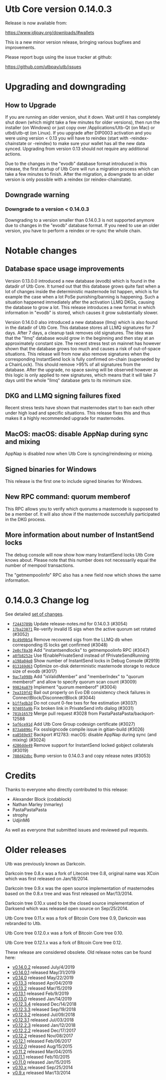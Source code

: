 Utb Core version 0.14.0.3
==========================

Release is now available from:

  <https://www.jdjpay.org/downloads/#wallets>

This is a new minor version release, bringing various bugfixes and improvements.

Please report bugs using the issue tracker at github:

  <https://github.com/utbpay/utb/issues>


Upgrading and downgrading
=========================

How to Upgrade
--------------

If you are running an older version, shut it down. Wait until it has completely
shut down (which might take a few minutes for older versions), then run the
installer (on Windows) or just copy over /Applications/Utb-Qt (on Mac) or
utbd/utb-qt (on Linux). If you upgrade after DIP0003 activation and you were
using version < 0.13 you will have to reindex (start with -reindex-chainstate
or -reindex) to make sure your wallet has all the new data synced. Upgrading from
version 0.13 should not require any additional actions.

Due to the changes in the "evodb" database format introduced in this release, the
first startup of Utb Core will run a migration process which can take a few minutes
to finish. After the migration, a downgrade to an older version is only possible with
a reindex (or reindex-chainstate).

Downgrade warning
-----------------

### Downgrade to a version < 0.14.0.3

Downgrading to a version smaller than 0.14.0.3 is not supported anymore due to changes
in the "evodb" database format. If you need to use an older version, you have to perform
a reindex or re-sync the whole chain.

Notable changes
===============

Database space usage improvements
--------------------------------
Version 0.13.0.0 introduced a new database (evodb) which is found in the datadir of Utb Core. It turned
out that this database grows quite fast when a lot of changes inside the deterministic masternode list happen,
which is for example the case when a lot PoSe punishing/banning is happening. Such a situation happened
immediately after the activation LLMQ DKGs, causing the database to grow a lot. This release introduces
a new format in which information in "evodb" is stored, which causes it grow substantially slower.  

Version 0.14.0.0 also introduced a new database (llmq) which is also found in the datadir of Utb Core.
This database stores all LLMQ signatures for 7 days. After 7 days, a cleanup task removes old signatures.
The idea was that the "llmq" database would grow in the beginning and then stay at an approximately constant
size. The recent stress test on mainnet has however shown that the database grows too much and causes a risk
of out-of-space situations. This release will from now also remove signatures when the corresponding InstantSend
lock is fully confirmed on-chain (superseded by a ChainLock). This should remove >95% of all signatures from
the database. After the upgrade, no space saving will be observed however as this logic is only applied to new
signatures, which means that it will take 7 days until the whole "llmq" database gets to its minimum size.

DKG and LLMQ signing failures fixed
-----------------------------------
Recent stress tests have shown that masternodes start to ban each other under high load and specific situations.
This release fixes this and thus makes it a highly recommended upgrade for masternodes.

MacOS: macOS: disable AppNap during sync and mixing
---------------------------------------------------
AppNap is disabled now when Utb Core is syncing/reindexing or mixing.

Signed binaries for Windows
---------------------------
This release is the first one to include signed binaries for Windows.

New RPC command: quorum memberof <proTxHash>
--------------------------------------------
This RPC allows you to verify which quorums a masternode is supposed to be a member of. It will also show
if the masternode succesfully participated in the DKG process.

More information about number of InstantSend locks
--------------------------------------------------
The debug console will now show how many InstantSend locks Utb Core knows about. Please note that this number
does not necessarily equal the number of mempool transactions.

The "getmempoolinfo" RPC also has a new field now which shows the same information.

0.14.0.3 Change log
===================

See detailed [set of changes](https://github.com/utbpay/utb/compare/v0.14.0.2...utbpay:v0.14.0.3).

- [`f2443709b`](https://github.com/utbpay/utb/commit/f2443709b) Update release-notes.md for 0.14.0.3 (#3054)
- [`17ba23871`](https://github.com/utbpay/utb/commit/17ba23871) Re-verify invalid IS sigs when the active quorum set rotated (#3052)
- [`8c49d9b54`](https://github.com/utbpay/utb/commit/8c49d9b54) Remove recovered sigs from the LLMQ db when corresponding IS locks get confirmed (#3048)
- [`2e0cf8a30`](https://github.com/utbpay/utb/commit/2e0cf8a30) Add "instantsendlocks" to getmempoolinfo RPC (#3047)
- [`a8fb8252e`](https://github.com/utbpay/utb/commit/a8fb8252e) Use fEnablePrivateSend instead of fPrivateSendRunning
- [`a198a04e0`](https://github.com/utbpay/utb/commit/a198a04e0) Show number of InstantSend locks in Debug Console (#2919)
- [`013169d63`](https://github.com/utbpay/utb/commit/013169d63) Optimize on-disk deterministic masternode storage to reduce size of evodb (#3017)
- [`9ac7a998b`](https://github.com/utbpay/utb/commit/9ac7a998b) Add "isValidMember" and "memberIndex" to "quorum memberof" and allow to specify quorum scan count (#3009)
- [`99824a879`](https://github.com/utbpay/utb/commit/99824a879) Implement "quorum memberof" (#3004)
- [`7ea319fd2`](https://github.com/utbpay/utb/commit/7ea319fd2) Bail out properly on Evo DB consistency check failures in ConnectBlock/DisconnectBlock (#3044)
- [`b1ffedb2d`](https://github.com/utbpay/utb/commit/b1ffedb2d) Do not count 0-fee txes for fee estimation (#3037)
- [`974055a9b`](https://github.com/utbpay/utb/commit/974055a9b) Fix broken link in PrivateSend info dialog (#3031)
- [`781b16579`](https://github.com/utbpay/utb/commit/781b16579) Merge pull request #3028 from PastaPastaPasta/backport-12588
- [`5af6ce91d`](https://github.com/utbpay/utb/commit/5af6ce91d) Add Utb Core Group codesign certificate (#3027)
- [`873ab896c`](https://github.com/utbpay/utb/commit/873ab896c) Fix osslsigncode compile issue in gitian-build (#3026)
- [`ea8569e97`](https://github.com/utbpay/utb/commit/ea8569e97) Backport #12783: macOS: disable AppNap during sync (and mixing) (#3024)
- [`4286dde49`](https://github.com/utbpay/utb/commit/4286dde49) Remove support for InstantSend locked gobject collaterals (#3019)
- [`788d42dbc`](https://github.com/utbpay/utb/commit/788d42dbc) Bump version to 0.14.0.3 and copy release notes (#3053)

Credits
=======

Thanks to everyone who directly contributed to this release:

- Alexander Block (codablock)
- Nathan Marley (nmarley)
- PastaPastaPasta
- strophy
- UdjinM6

As well as everyone that submitted issues and reviewed pull requests.

Older releases
==============

Utb was previously known as Darkcoin.

Darkcoin tree 0.8.x was a fork of Litecoin tree 0.8, original name was XCoin
which was first released on Jan/18/2014.

Darkcoin tree 0.9.x was the open source implementation of masternodes based on
the 0.8.x tree and was first released on Mar/13/2014.

Darkcoin tree 0.10.x used to be the closed source implementation of Darksend
which was released open source on Sep/25/2014.

Utb Core tree 0.11.x was a fork of Bitcoin Core tree 0.9,
Darkcoin was rebranded to Utb.

Utb Core tree 0.12.0.x was a fork of Bitcoin Core tree 0.10.

Utb Core tree 0.12.1.x was a fork of Bitcoin Core tree 0.12.

These release are considered obsolete. Old release notes can be found here:

- [v0.14.0.2](https://github.com/utbpay/utb/blob/master/doc/release-notes/utb/release-notes-0.14.0.2.md) released July/4/2019
- [v0.14.0.1](https://github.com/utbpay/utb/blob/master/doc/release-notes/utb/release-notes-0.14.0.1.md) released May/31/2019
- [v0.14.0](https://github.com/utbpay/utb/blob/master/doc/release-notes/utb/release-notes-0.14.0.md) released May/22/2019
- [v0.13.3](https://github.com/utbpay/utb/blob/master/doc/release-notes/utb/release-notes-0.13.3.md) released Apr/04/2019
- [v0.13.2](https://github.com/utbpay/utb/blob/master/doc/release-notes/utb/release-notes-0.13.2.md) released Mar/15/2019
- [v0.13.1](https://github.com/utbpay/utb/blob/master/doc/release-notes/utb/release-notes-0.13.1.md) released Feb/9/2019
- [v0.13.0](https://github.com/utbpay/utb/blob/master/doc/release-notes/utb/release-notes-0.13.0.md) released Jan/14/2019
- [v0.12.3.4](https://github.com/utbpay/utb/blob/master/doc/release-notes/utb/release-notes-0.12.3.4.md) released Dec/14/2018
- [v0.12.3.3](https://github.com/utbpay/utb/blob/master/doc/release-notes/utb/release-notes-0.12.3.3.md) released Sep/19/2018
- [v0.12.3.2](https://github.com/utbpay/utb/blob/master/doc/release-notes/utb/release-notes-0.12.3.2.md) released Jul/09/2018
- [v0.12.3.1](https://github.com/utbpay/utb/blob/master/doc/release-notes/utb/release-notes-0.12.3.1.md) released Jul/03/2018
- [v0.12.2.3](https://github.com/utbpay/utb/blob/master/doc/release-notes/utb/release-notes-0.12.2.3.md) released Jan/12/2018
- [v0.12.2.2](https://github.com/utbpay/utb/blob/master/doc/release-notes/utb/release-notes-0.12.2.2.md) released Dec/17/2017
- [v0.12.2](https://github.com/utbpay/utb/blob/master/doc/release-notes/utb/release-notes-0.12.2.md) released Nov/08/2017
- [v0.12.1](https://github.com/utbpay/utb/blob/master/doc/release-notes/utb/release-notes-0.12.1.md) released Feb/06/2017
- [v0.12.0](https://github.com/utbpay/utb/blob/master/doc/release-notes/utb/release-notes-0.12.0.md) released Aug/15/2015
- [v0.11.2](https://github.com/utbpay/utb/blob/master/doc/release-notes/utb/release-notes-0.11.2.md) released Mar/04/2015
- [v0.11.1](https://github.com/utbpay/utb/blob/master/doc/release-notes/utb/release-notes-0.11.1.md) released Feb/10/2015
- [v0.11.0](https://github.com/utbpay/utb/blob/master/doc/release-notes/utb/release-notes-0.11.0.md) released Jan/15/2015
- [v0.10.x](https://github.com/utbpay/utb/blob/master/doc/release-notes/utb/release-notes-0.10.0.md) released Sep/25/2014
- [v0.9.x](https://github.com/utbpay/utb/blob/master/doc/release-notes/utb/release-notes-0.9.0.md) released Mar/13/2014


